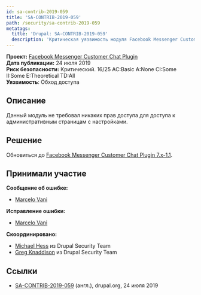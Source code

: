```yaml
---
id: sa-contrib-2019-059
title: 'SA-CONTRIB-2019-059'
path: /security/sa-contrib-2019-059
metatags:
  title: 'Drupal: SA-CONTRIB-2019-059'
  description: 'Критическая уязвимость модуля Facebook Messenger Customer Chat Plugin. Устранена в версии 7.x-1.1'
---
```


**Проект:** [Facebook Messenger Customer Chat Plugin](https://www.drupal.org/project/fb_messenger_customer_chat_plugin)\
**Дата публикации:** 24 июля 2019\
**Риск безопасности:** Критический. 16/25 AC:Basic A:None CI:Some II:Some E:Theoretical TD:All\
**Уязвимость**: Обход доступа

## Описание

Данный модуль не требовал никаких прав доступа для доступа к административным страницам с настройками.

## Решение

Обновиться до [Facebook Messenger Customer Chat Plugin 7.x-1.1](https://www.drupal.org/project/fb_messenger_customer_chat_plugin/releases/7.x-1.1).

## Принимали участие

**Сообщение об ошибке:**

- [Marcelo Vani](https://www.drupal.org/user/854220)

**Исправление ошибки:**

- [Marcelo Vani](https://www.drupal.org/user/854220)

**Скоординировано:**

- [Michael Hess](https://www.drupal.org/user/102818) из Drupal Security Team
- [Greg Knaddison](https://www.drupal.org/user/36762) из Drupal Security Team

## Ссылки

- [SA-CONTRIB-2019-059](https://www.drupal.org/sa-contrib-2019-059) (англ.), drupal.org, 24 июля 2019